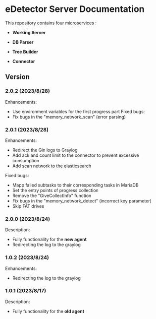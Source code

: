 # eDetector Server Documentation
This repository contains four microservices : 

- **Working Server**<br />

- **DB Parser**<br />

- **Tree Builder**<br />

- **Connector**<br />

## Version

### 2.0.2 (2023/8/28)
Enhancements:
- Use environment variables for the first progress part
Fixed bugs:
- Fix bugs in the "memory_network_scan" (error parsing)

### 2.0.1 (2023/8/28)
Enhancements:
- Redirect the Gin logs to Graylog
- Add ack and count limit to the connector to prevent excessive consumption
- Add scan network to the elasticsearch

Fixed bugs:
- Mapp failed subtasks to their corresponding tasks in MariaDB
- Set the entry points of progress collection
- Remove the "GiveCollectInfo" function
- Fix bugs in the "memory_network_detect" (incorrect key parameter)
- Skip FAT drives

### 2.0.0 (2023/8/24)
Description:
- Fully functionality for the **new agent**
- Redirecting the log to the graylog

### 1.0.2 (2023/8/24)
Enhancements:
- Redirecting the log to the graylog

### 1.0.1 (2023/8/17)
Description:
- Fully functionality for the **old agent**